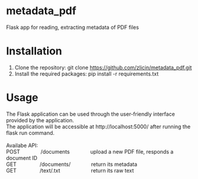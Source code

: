 # metadata_pdf
Flask app for reading, extracting metadata of PDF files


# Installation 
1. Clone the repository:
git clone https://github.com/zlicin/metadata_pdf.git
2. Install the required packages: pip install -r requirements.txt


# Usage
The Flask application can be used through the user-friendly interface provided by the application.<br/>The application will be accessible at http://localhost:5000/ after running the flask run command.<br/><br/>
Availabe API:<br/>
POST&emsp;&emsp;&emsp;&emsp;/documents&emsp;&emsp;&emsp;&emsp;upload a new PDF file, responds a document ID<br/>
GET&emsp;&emsp;&ensp;&emsp;&emsp;/documents/<id>&emsp;&emsp;&emsp;&emsp;return its metadata<br/>
GET&emsp;&emsp;&emsp;&emsp;&ensp;/text/<id>.txt&emsp;&emsp;&emsp;&emsp;&emsp;&emsp;return its raw text
